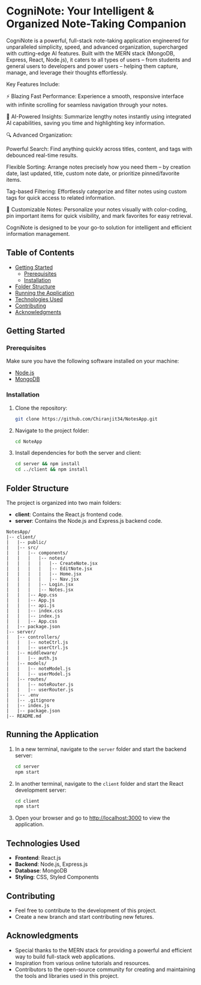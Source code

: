 # CogniNote: Your Intelligent & Organized Note-Taking Companion
CogniNote is a powerful, full-stack note-taking application engineered for unparalleled simplicity, speed, and advanced organization, supercharged with cutting-edge AI features. Built with the MERN stack (MongoDB, Express, React, Node.js), it caters to all types of users – from students and general users to developers and power users – helping them capture, manage, and leverage their thoughts effortlessly.

Key Features Include:

⚡ Blazing Fast Performance: Experience a smooth, responsive interface with infinite scrolling for seamless navigation through your notes.

🧠 AI-Powered Insights: Summarize lengthy notes instantly using integrated AI capabilities, saving you time and highlighting key information.

🔍 Advanced Organization:

Powerful Search: Find anything quickly across titles, content, and tags with debounced real-time results.

Flexible Sorting: Arrange notes precisely how you need them – by creation date, last updated, title, custom note date, or prioritize pinned/favorite items.

Tag-based Filtering: Effortlessly categorize and filter notes using custom tags for quick access to related information.

🎨 Customizable Notes: Personalize your notes visually with color-coding, pin important items for quick visibility, and mark favorites for easy retrieval.

CogniNote is designed to be your go-to solution for intelligent and efficient information management.



## Table of Contents

- [Getting Started](#getting-started)
  - [Prerequisites](#prerequisites)
  - [Installation](#installation)
- [Folder Structure](#folder-structure)
- [Running the Application](#running-the-application)
- [Technologies Used](#technologies-used)
- [Contributing](#contributing)
- [Acknowledgments](#acknowledgments)

## Getting Started

### Prerequisites

Make sure you have the following software installed on your machine:

- [Node.js](https://nodejs.org/)
- [MongoDB](https://www.mongodb.com/try/download/community)

### Installation

1. Clone the repository:

   ```bash
   git clone https://github.com/Chiranjit34/NotesApp.git
   ```

2. Navigate to the project folder:

   ```bash
   cd NoteApp
   ```

3. Install dependencies for both the server and client:

   ```bash
   cd server && npm install
   cd ../client && npm install
   ```

## Folder Structure

The project is organized into two main folders:

- **client**: Contains the React.js frontend code.
- **server**: Contains the Node.js and Express.js backend code.

```
NotesApp/
|-- client/
|   |-- public/
|   |-- src/
|   |   |-- components/
|   |   |   |-- notes/
|   |   |   |   |-- CreateNote.jsx
|   |   |   |   |-- EditNote.jsx
|   |   |   |   |-- Home.jsx
|   |   |   |   |-- Nav.jsx
|   |   |   |-- Login.jsx
|   |   |   |-- Notes.jsx
|   |   |-- App.css
|   |   |-- App.js
|   |   |-- api.js
|   |   |-- index.css
|   |   |-- index.js
|   |   |-- App.css
|   |-- package.json
|-- server/
|   |-- controllers/
|   |   |-- noteCtrl.js
|   |   |-- userCtrl.js
|   |-- middleware/
|   |   |-- auth.js
|   |-- models/
|   |   |-- noteModel.js
|   |   |-- userModel.js
|   |-- routes/
|   |   |-- noteRouter.js
|   |   |-- userRouter.js
|   |-- .env
|   |-- .gitignore
|   |-- index.js
|   |-- package.json
|-- README.md
```

## Running the Application

1. In a new terminal, navigate to the `server` folder and start the backend server:

   ```bash
   cd server
   npm start
   ```

2. In another terminal, navigate to the `client` folder and start the React development server:

   ```bash
   cd client
   npm start
   ```

4. Open your browser and go to [http://localhost:3000](http://localhost:3000) to view the application.

## Technologies Used

- **Frontend**: React.js
- **Backend**: Node.js, Express.js
- **Database**: MongoDB
- **Styling**: CSS, Styled Components

## Contributing

- Feel free to contribute to the development of this project.
- Create a new branch and start contributing new fetures.

## Acknowledgments

- Special thanks to the MERN stack for providing a powerful and efficient way to build full-stack web applications.
- Inspiration from various online tutorials and resources.
- Contributors to the open-source community for creating and maintaining the tools and libraries used in this project.
